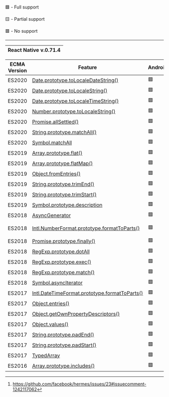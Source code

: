 🟩 - Full support

🟨 - Partial support

🟥 - No support

---

<table>
    <thead>
        <tr>
            <th colspan=3>React Native v.0.71.4</th>
        </tr>
    </thead>
</table>

| ECMA Version | Feature                                                                                                                                                             | Android | Ios    |
| ------------ | ------------------------------------------------------------------------------------------------------------------------------------------------------------------- | ------- | ------ |
| ES2020       | [Date.prototype.toLocaleDateString()](https://developer.mozilla.org/en-US/docs/Web/JavaScript/Reference/Global_Objects/Date/toLocaleDateString)                     | 🟩      | 🟩     |
| ES2020       | [Date.prototype.toLocaleString()](https://developer.mozilla.org/en-US/docs/Web/JavaScript/Reference/Global_Objects/Date/toLocaleString)                             | 🟩      | 🟩     |
| ES2020       | [Date.prototype.toLocaleTimeString()](https://developer.mozilla.org/en-US/docs/Web/JavaScript/Reference/Global_Objects/Date/toLocaleTimeString)                     | 🟩      | 🟩     |
| ES2020       | [Number.prototype.toLocaleString()](https://developer.mozilla.org/en-US/docs/Web/JavaScript/Reference/Global_Objects/Number/toLocaleString)                         | 🟩      | 🟩     |
| ES2020       | [Promise.allSettled()](https://developer.mozilla.org/en-US/docs/Web/JavaScript/Reference/Global_Objects/Promise/allSettled)                                         | 🟩      | 🟩     |
| ES2020       | [String.prototype.matchAll()](https://developer.mozilla.org/en-US/docs/Web/JavaScript/Reference/Global_Objects/String/matchAll)                                     | 🟩      | 🟩     |
| ES2020       | [Symbol.matchAll](https://developer.mozilla.org/en-US/docs/Web/JavaScript/Reference/Global_Objects/Symbol/matchAll)                                                 | 🟩      | 🟩     |
| ES2019       | [Array.prototype.flat()](https://developer.mozilla.org/en-US/docs/Web/JavaScript/Reference/Global_Objects/Array/flat)                                               | 🟩      | 🟩     |
| ES2019       | [Array.prototype.flatMap()](https://developer.mozilla.org/en-US/docs/Web/JavaScript/Reference/Global_Objects/Array/flatMap)                                         | 🟩      | 🟩     |
| ES2019       | [Object.fromEntries()](https://developer.mozilla.org/en-US/docs/Web/JavaScript/Reference/Global_Objects/Object/fromEntries)                                         | 🟩      | 🟩     |
| ES2019       | [String.prototype.trimEnd()](https://developer.mozilla.org/en-US/docs/Web/JavaScript/Reference/Global_Objects/String/trimEnd)                                       | 🟩      | 🟩     |
| ES2019       | [String.prototype.trimStart()](https://developer.mozilla.org/en-US/docs/Web/JavaScript/Reference/Global_Objects/String/trimStart)                                   | 🟩      | 🟩     |
| ES2019       | [Symbol.prototype.description](https://developer.mozilla.org/en-US/docs/Web/JavaScript/Reference/Global_Objects/Symbol/description)                                 | 🟩      | 🟩     |
| ES2018       | [AsyncGenerator](https://developer.mozilla.org/en-US/docs/Web/JavaScript/Reference/Global_Objects/AsyncGenerator)                                                   | 🟩      | 🟩     |
| ES2018       | [Intl.NumberFormat.prototype.formatToParts()](https://developer.mozilla.org/en-US/docs/Web/JavaScript/Reference/Global_Objects/Intl/NumberFormat/formatToParts)     | 🟩      | 🟥[^1] |
| ES2018       | [Promise.prototype.finally()](https://developer.mozilla.org/en-US/docs/Web/JavaScript/Reference/Global_Objects/Promise/finally)                                     | 🟩      | 🟩     |
| ES2018       | [RegExp.prototype.dotAll](https://developer.mozilla.org/en-US/docs/Web/JavaScript/Reference/Global_Objects/RegExp/dotAll)                                           | 🟩      | 🟩     |
| ES2018       | [RegExp.prototype.exec()](https://developer.mozilla.org/en-US/docs/Web/JavaScript/Reference/Global_Objects/RegExp/exec)                                             | 🟩      | 🟩     |
| ES2018       | [RegExp.prototype.match()](https://developer.mozilla.org/en-US/docs/Web/JavaScript/Reference/Global_Objects/RegExp/@@match)                                         | 🟩      | 🟩     |
| ES2018       | [Symbol.asyncIterator](https://developer.mozilla.org/en-US/docs/Web/JavaScript/Reference/Global_Objects/Symbol/asyncIterator)                                       | 🟩      | 🟩     |
| ES2017       | [Intl.DateTimeFormat.prototype.formatToParts()](https://developer.mozilla.org/en-US/docs/Web/JavaScript/Reference/Global_Objects/Intl/DateTimeFormat/formatToParts) | 🟩      | 🟩     |
| ES2017       | [Object.entries()](https://developer.mozilla.org/en-US/docs/Web/JavaScript/Reference/Global_Objects/Object/entries)                                                 | 🟩      | 🟩     |
| ES2017       | [Object.getOwnPropertyDescriptors()](https://developer.mozilla.org/en-US/docs/Web/JavaScript/Reference/Global_Objects/Object/getOwnPropertyDescriptors)             | 🟩      | 🟩     |
| ES2017       | [Object.values()](https://developer.mozilla.org/en-US/docs/Web/JavaScript/Reference/Global_Objects/Object/values)                                                   | 🟩      | 🟩     |
| ES2017       | [String.prototype.padEnd()](https://developer.mozilla.org/en-US/docs/Web/JavaScript/Reference/Global_Objects/String/padEnd)                                         | 🟩      | 🟩     |
| ES2017       | [String.prototype.padStart()](https://developer.mozilla.org/en-US/docs/Web/JavaScript/Reference/Global_Objects/String/padStart)                                     | 🟩      | 🟩     |
| ES2017       | [TypedArray](https://developer.mozilla.org/en-US/docs/Web/JavaScript/Reference/Global_Objects/TypedArray)                                                           | 🟩      | 🟩     |
| ES2016       | [Array.prototype.includes()](https://developer.mozilla.org/en-US/docs/Web/JavaScript/Reference/Global_Objects/Array/includes)                                       | 🟩      | 🟩     |

[^1]: https://github.com/facebook/hermes/issues/23#issuecomment-1242117062
